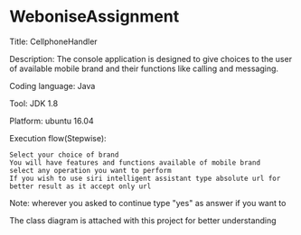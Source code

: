 # WeboniseAssignment
Title: CellphoneHandler

Description: The console application is designed to give choices to the user of available mobile brand and their functions like calling and messaging.

Coding language: Java

Tool: JDK 1.8

Platform: ubuntu 16.04

Execution flow(Stepwise):

    Select your choice of brand
    You will have features and functions available of mobile brand
    select any operation you want to perform
    If you wish to use siri intelligent assistant type absolute url for better result as it accept only url

Note: wherever you asked to continue type "yes" as answer if you want to

The class diagram is attached with this project for better understanding
